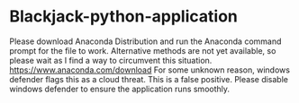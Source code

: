 # Blackjack-python-application
Please download Anaconda Distribution and run the Anaconda command prompt for the file to work. Alternative methods are not yet available, so please wait as I find a way to circumvent this situation.
https://www.anaconda.com/download
For some unknown reason, windows defender flags this as a cloud threat. This is a false positive. Please disable windows defender to ensure the application runs smoothly.
